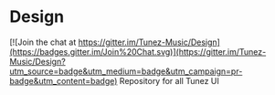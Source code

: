 # Design

[![Join the chat at https://gitter.im/Tunez-Music/Design](https://badges.gitter.im/Join%20Chat.svg)](https://gitter.im/Tunez-Music/Design?utm_source=badge&utm_medium=badge&utm_campaign=pr-badge&utm_content=badge)
Repository for all Tunez UI
